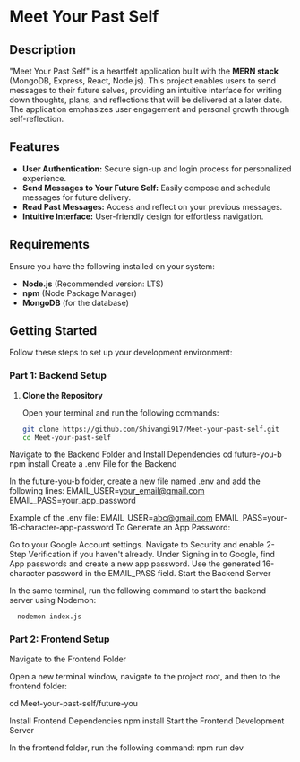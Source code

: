 # Meet Your Past Self

## Description

"Meet Your Past Self" is a heartfelt application built with the **MERN stack** (MongoDB, Express, React, Node.js). This project enables users to send messages to their future selves, providing an intuitive interface for writing down thoughts, plans, and reflections that will be delivered at a later date. The application emphasizes user engagement and personal growth through self-reflection.

## Features

- **User Authentication:** Secure sign-up and login process for personalized experience.
- **Send Messages to Your Future Self:** Easily compose and schedule messages for future delivery.
- **Read Past Messages:** Access and reflect on your previous messages.
- **Intuitive Interface:** User-friendly design for effortless navigation.

## Requirements

Ensure you have the following installed on your system:

- **Node.js** (Recommended version: LTS)
- **npm** (Node Package Manager)
- **MongoDB** (for the database)

## Getting Started

Follow these steps to set up your development environment:

### Part 1: Backend Setup

1. **Clone the Repository**

   Open your terminal and run the following commands:

   ```bash
   git clone https://github.com/Shivangi917/Meet-your-past-self.git
   cd Meet-your-past-self
   
Navigate to the Backend Folder and Install Dependencies
cd future-you-b
npm install
Create a .env File for the Backend

In the future-you-b folder, create a new file named .env and add the following lines:
EMAIL_USER=your_email@gmail.com
EMAIL_PASS=your_app_password

Example of the .env file:
EMAIL_USER=abc@gmail.com
EMAIL_PASS=your-16-character-app-password
To Generate an App Password:

Go to your Google Account settings.
Navigate to Security and enable 2-Step Verification if you haven't already.
Under Signing in to Google, find App passwords and create a new app password.
Use the generated 16-character password in the EMAIL_PASS field.
Start the Backend Server

In the same terminal, run the following command to start the backend server using Nodemon:

      
      nodemon index.js

      
### Part 2: Frontend Setup
Navigate to the Frontend Folder

Open a new terminal window, navigate to the project root, and then to the frontend folder:

cd Meet-your-past-self/future-you

Install Frontend Dependencies
npm install
Start the Frontend Development Server

In the frontend folder, run the following command:
npm run dev
